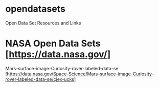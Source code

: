 # opendatasets
Open Data Set Resources and Links
# NASA Open Data Sets [https://data.nasa.gov/]
Mars-surface-image-Curiosity-rover-labeled-data-se [https://data.nasa.gov/Space-Science/Mars-surface-image-Curiosity-rover-labeled-data-se/cjex-ucks]
